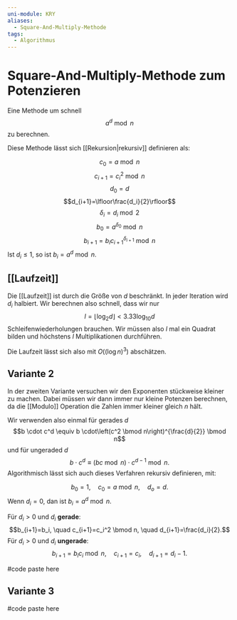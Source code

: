 ```yaml
---
uni-module: KRY
aliases:
  - Square-And-Multiply-Methode
tags:
  - Algorithmus
---
```


# Square-And-Multiply-Methode zum Potenzieren

Eine Methode um schnell
$$a^d\bmod n$$
zu berechnen.

Diese Methode lässt sich [[Rekursion|rekursiv]] definieren als:

$$c_0=a\bmod n$$
$$c_{i+1}=c_i^2\bmod n$$
$$d_0=d$$
$$d_{i+1}=\lfloor\frac{d_i}{2}\rfloor$$
$$\delta_i=d_i \bmod 2$$
$$b_0=a^{\delta_0}\bmod n$$
$$b_{i+1}=b_ic_{i+1}^{\delta_{i+1}}\bmod n$$
Ist $d_i \leq 1$, so ist $b_i=a^d\bmod n.$

## [[Laufzeit]]

Die [[Laufzeit]] ist durch die Größe von $d$ beschränkt. In jeder Iteration wird $d_i$ halbiert.
Wir berechnen also schnell, dass wir nur
$$l=\lfloor\log_2d\rfloor<3.33\log_{10}d$$
Schleifenwiederholungen brauchen.
Wir müssen also $l$ mal ein Quadrat bilden und höchstens $l$ Multiplikationen durchführen.

Die Laufzeit lässt sich also mit $O((\log n)^3)$ abschätzen.

## Variante 2

In der zweiten Variante versuchen wir den Exponenten stückweise kleiner zu machen. Dabei müssen wir dann immer nur kleine Potenzen berechnen, da die [[Modulo]] Operation die Zahlen immer kleiner gleich $n$ hält.

Wir verwenden also einmal für gerades $d$
$$b \cdot c^d \equiv b \cdot\left(c^2 \bmod n\right)^{\frac{d}{2}} \bmod n$$
und für ungeraded $d$
$$b \cdot c^d \equiv(b c \bmod n) \cdot c^{d-1} \bmod n.$$
Algorithmisch lässt sich auch dieses Verfahren rekursiv definieren, mit:

$$b_0=1, \quad c_0=a\bmod n,\quad d_o=d.$$
Wenn $d_i=0$, dan ist $b_i=a^d\bmod n$.

Für $d_i>0$ und $d_i$ **gerade**:
$$b_{i+1}=b_i, \quad c_{i+1}=c_i^2 \bmod n, \quad d_{i+1}=\frac{d_i}{2}.$$
Für $d_i >0$ und $d_i$ **ungerade**:
$$b_{i+1}=b_i c_i \bmod n, \quad c_{i+1}=c_i, \quad d_{i+1}=d_i-1.$$

#code paste here

## Variante 3

#code paste here

